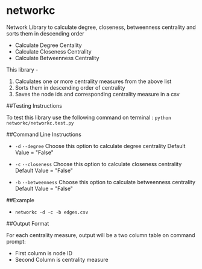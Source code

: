 networkc
====

Network Library to calculate degree, closeness, betweenness centrality and sorts them in descending order

* Calculate Degree Centality
* Calculate Closeness Centrality
* Calculate Betweenness Centrality

This library -

1. Calculates one or more centrality measures from the above list
2. Sorts them in descending order of centrality
3. Saves the node ids and corresponding centrality measure in a csv


##Testing Instructions

To test this library use the following command on terminal :
`python networkc/networkc.test.py`

##Command Line Instructions

* `-d` `--degree`
   Choose this option to calculate degree centrality
   Default Value = "False"

* `-c` `--closeness`
   Choose this option to calculate closeness centrality
   Default Value = "False"

* `-b` `--betweenness`
   Choose this option to calculate betweenness centrality
   Default Value = "False"

##Example

* `networkc -d -c -b edges.csv`

##Output Format

For each centrality measure, output will be a two column table on command prompt:

* First column is node ID
* Second Column is centrality measure
